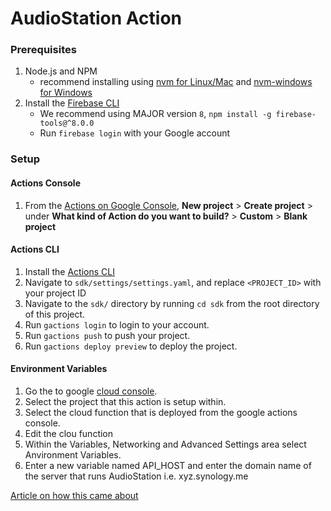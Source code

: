 # AudioStation Action

### Prerequisites
1. Node.js and NPM
    + recommend installing using [nvm for Linux/Mac](https://github.com/creationix/nvm) and [nvm-windows for Windows](https://github.com/coreybutler/nvm-windows)
1. Install the [Firebase CLI](https://developers.google.com/assistant/conversational/deploy-fulfillment)
    + We recommend using MAJOR version `8`, `npm install -g firebase-tools@^8.0.0`
    + Run `firebase login` with your Google account
    
### Setup
#### Actions Console
1. From the [Actions on Google Console](https://console.actions.google.com/), **New project** > **Create project** > under **What kind of Action do you want to build?** > **Custom** > **Blank project**

#### Actions CLI
1. Install the [Actions CLI](https://developers.google.com/assistant/actionssdk/gactions)
1. Navigate to `sdk/settings/settings.yaml`, and replace `<PROJECT_ID>` with your project ID
1. Navigate to the `sdk/` directory by running `cd sdk` from the root directory of this project.
1. Run `gactions login` to login to your account.
1. Run `gactions push` to push your project.
1. Run `gactions deploy preview` to deploy the project.

#### Environment Variables
1. Go the to google [cloud console](https://console.cloud.google.com/).
1. Select the project that this action is setup within.
1. Select the cloud function that is deployed from the google actions console.
1. Edit the clou function 
1. Within the Variables, Networking and Advanced Settings area select Anvironment Variables.
1. Enter a new variable named API_HOST and enter the domain name of the server that runs AudioStation i.e. xyz.synology.me 

[Article on how this came about](https://racineennis.ca/2020/12/20/AudioStation-GoogleAssistant-integration)